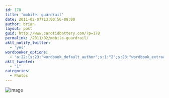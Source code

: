 ```yaml
---
id: 178
title: 'mobile: guardrail'
date: 2011-02-07T13:00:56-08:00
author: brian
layout: post
guid: http://www.carotidbattery.com/?p=178
permalink: /2011/02/mobile-guardrail/
aktt_notify_twitter:
  - 'yes'
wordbooker_options:
  - 'a:22:{s:23:"wordbook_default_author";s:1:"2";s:23:"wordbook_extract_length";s:3:"256";s:26:"wordbooker_publish_default";s:2:"on";s:25:"wordbooker_like_share_too";s:2:"on";s:21:"wordbooker_like_width";s:3:"250";s:25:"wordbook_fbshare_location";s:3:"top";s:24:"wordbook_fblike_location";s:3:"top";s:22:"wordbook_fblike_action";s:9:"recommend";s:27:"wordbook_fblike_colorscheme";s:4:"dark";s:20:"wordbook_fblike_font";s:5:"arial";s:22:"wordbook_fblike_button";s:12:"button_count";s:21:"wordbook_fblike_faces";s:5:"false";s:18:"wordbook_attribute";s:31:"Posted a new post on their blog";s:29:"wordbook_republish_time_frame";s:2:"10";s:29:"wordbooker_status_update_text";s:35:": New blog post :  %title% - %link%";s:19:"wordbook_actionlink";s:3:"300";s:32:"wordbook_description_meta_length";s:3:"350";s:20:"wordbook_comment_get";s:2:"on";s:21:"wordbook_comment_push";s:2:"on";s:18:"wordbook_page_post";s:4:"-100";s:18:"wordbook_orandpage";s:1:"2";s:24:"wordbooker_comment_email";s:24:"briankgalloway@gmail.com";}'
aktt_tweeted:
  - "1"
categories:
  - Photos
---
```

<img style="display:block;margin-right:auto;margin-left:auto;" alt="image" src="https://i0.wp.com/www.carotidbattery.com/wp-content/uploads/2011/02/wpid-IMG_20110207_125837.jpg?w=640" data-recalc-dims="1" />